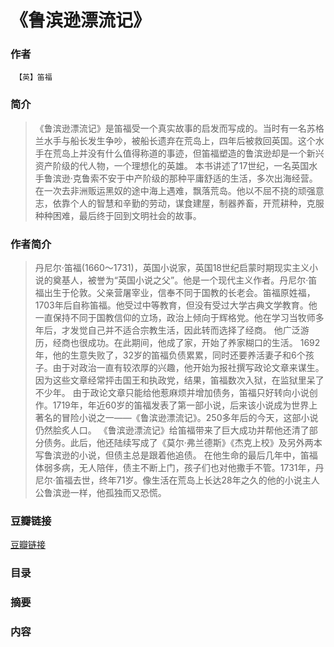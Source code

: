 《鲁滨逊漂流记》
=======================

### 作者
     【英】笛福 

### 简介
> 《鲁滨逊漂流记》是笛福受一个真实故事的启发而写成的。当时有一名苏格兰水手与船长发生争吵，被船长遗弃在荒岛上，四年后被救回英国。这个水手在荒岛上并没有什么值得称道的事迹，但笛福塑造的鲁滨逊却是一个新兴资产阶级的代人物，一个理想化的英雄。
本书讲述了17世纪，一名英国水手鲁滨逊·克鲁索不安于中产阶级的那种平庸舒适的生活，多次出海经营。在一次去非洲贩运黑奴的途中海上遇难，飘落荒岛。他以不屈不挠的顽强意志，依靠个人的智慧和辛勤的劳动，谋食建屋，制器养畜，开荒耕种，克服种种困难，最后终于回到文明社会的故事。

### 作者简介
> 丹尼尔·笛福(1660～1731)，英国小说家，英国18世纪启蒙时期现实主义小说的奠基人，被誉为“英国小说之父”。他是一个现代主义作者。丹尼尔·笛福出生于伦敦。父亲营屠宰业，信奉不同于国教的长老会。笛福原姓福，1703年后自称笛福。他受过中等教育，但没有受过大学古典文学教育。他一直保持不同于国教信仰的立场，政治上倾向于辉格党。他在学习当牧师多年后，才发觉自己并不适合宗教生活，因此转而选择了经商。 他广泛游历，经商也很成功。在此期间，他成了家，开始了养家糊口的生活。 1692年，他的生意失败了，32岁的笛福负债累累，同时还要养活妻子和6个孩子。由于对政治一直有较浓厚的兴趣，他开始为报社撰写政论文章来谋生。因为这些文章经常抨击国王和执政党，结果，笛福数次入狱，在监狱里呆了不少年。 由于政论文章只能给他惹麻烦并增加债务，笛福只好转向小说创作。1719年，年近60岁的笛福发表了第一部小说，后来该小说成为世界上著名的冒险小说之一——《鲁滨逊漂流记》。250多年后的今天，这部小说仍然脍炙人口。 《鲁滨逊漂流记》给笛福带来了巨大成功并帮他还清了部分债务。此后，他还陆续写成了《莫尔·弗兰德斯》《杰克上校》及另外两本写鲁滨逊的小说，但债主总是跟着他追债。 在他生命的最后几年中，笛福体弱多病，无人陪伴，债主不断上门，孩子们也对他撒手不管。1731年，丹尼尔·笛福去世，终年71岁。像生活在荒岛上长达28年之久的他的小说主人公鲁滨逊一样，他孤独而又恐慌。

### 豆瓣链接
  [豆瓣链接](https://book.douban.com/subject/1122914/)

### 目录


### 摘要 


### 内容
